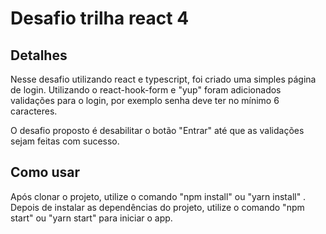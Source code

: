 # Desafio trilha react 4

## Detalhes

Nesse desafio utilizando react e typescript, foi criado uma simples página de login.
Utilizando o react-hook-form e "yup" foram adicionados validações para o login, por exemplo senha deve ter no mínimo 6 caracteres. 

O desafio proposto é desabilitar o botão "Entrar" até que as validações sejam feitas com sucesso. 


## Como usar

Após clonar o projeto, utilize o comando "npm install" ou "yarn install" .
Depois de instalar as dependências do projeto, utilize o comando "npm start" ou "yarn start" para iniciar o app.
